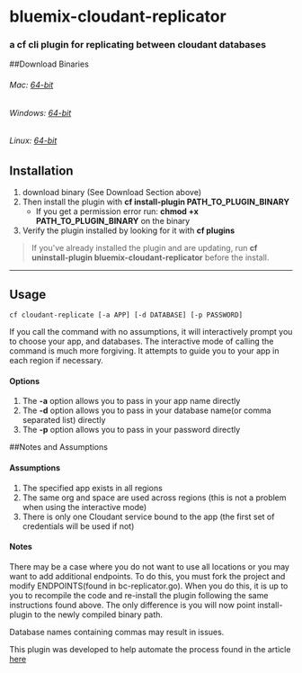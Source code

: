 # bluemix-cloudant-replicator
### a cf cli plugin for replicating between cloudant databases


##Download Binaries

###### Mac:     [64-bit](https://github.com/ibmjstart/bluemix-cloudant-sync/blob/master/binaries/darwin/amd64/bc-replicator?raw=true)   
###### Windows: [64-bit](https://github.com/ibmjstart/bluemix-cloudant-sync/blob/master/binaries/windows/amd64/bc-replicator.exe?raw=true)    
###### Linux:   [64-bit](https://github.com/ibmjstart/bluemix-cloudant-sync/blob/master/binaries/linux/amd64/bc-replicator?raw=true)


## Installation
1. download binary (See Download Section above)
2. Then install the plugin with **cf install-plugin PATH_TO_PLUGIN_BINARY** 
	* If you get a permission error run: **chmod +x PATH_TO_PLUGIN_BINARY** on the binary
3. Verify the plugin installed by looking for it with **cf plugins** 

> If you've already installed the plugin and are updating, run **cf uninstall-plugin bluemix-cloudant-replicator** before the install.

***


## Usage

```
cf cloudant-replicate [-a APP] [-d DATABASE] [-p PASSWORD]
```
If you call the command with no assumptions, it will interactively prompt you to choose your app, and databases. The interactive mode of calling the command is much more forgiving. It attempts to guide you to your app in each region if necessary.

#### Options

1. The **-a** option allows you to pass in your app name directly
2. The **-d** option allows you to pass in your database name(or comma separated list) directly
3. The **-p** option allows you to pass in your password directly


##Notes and Assumptions

#### Assumptions

1. The specified app exists in all regions
2. The same org and space are used across regions (this is not a problem when using the interactive mode)
3. There is only one Cloudant service bound to the app (the first set of credentials will be used if not)

#### Notes

There may be a case where you do not want to use all locations or you may want to add additional endpoints. To do this, you must fork the project and modify ENDPOINTS(found in bc-replicator.go). When you do this, it is up to you to recompile the code and re-install the plugin following the same instructions found above.  The only difference is you will now point install-plugin to the newly compiled binary path.


Database names containing commas may result in issues. 


This plugin was developed to help automate the process found in the article [here](https://g01acxwass069.ahe.pok.ibm.com/cms/developerworks/cloud/library/cl-multi-region-bluemix-apps-with-cloudant-and-dyn-trs/index.html)
